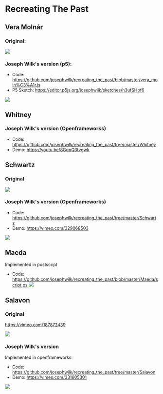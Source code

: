 # Recreating The Past

## Vera Molnár

### Original:

![](https://raw.githubusercontent.com/josephwilk/recreating_the_past/master/.images/vera_original.png)

### Joseph Wilk's version (p5):

* Code: https://github.com/josephwilk/recreating_the_past/blob/master/vera_moln%C3%A1r.js
* P5 Sketch: https://editor.p5js.org/josephwilk/sketches/h3ufSHbf6

![](https://raw.githubusercontent.com/josephwilk/recreating_the_past/master/.images/vera_josephwilk.png)

## Whitney

### Joseph Wilk's version (Openframeworks)

* Code: https://github.com/josephwilk/recreating_the_past/tree/master/Whitney
* Demo: https://youtu.be/8GqpQ3tvgwk

## Schwartz

### Original

![](https://raw.githubusercontent.com/josephwilk/recreating_the_past/master/.images/Screenshot%202019-04-05%2015.12.43.png)


### Joseph Wilk's version (Openframeworks)
* Code: https://github.com/josephwilk/recreating_the_past/tree/master/Schwartz
* Demo: https://vimeo.com/329068503

![](https://raw.githubusercontent.com/josephwilk/recreating_the_past/master/.images/Screenshot%202019-04-08%2014.04.40.png)


## Maeda
Implemented in postscript
* Code: https://github.com/josephwilk/recreating_the_past/blob/master/Maeda/script.ps
![](https://raw.githubusercontent.com/josephwilk/recreating_the_past/master/.images/Screenshot%202019-04-14%2021.44.01.png)


## Salavon

### Original
https://vimeo.com/187872439

![](https://raw.githubusercontent.com/josephwilk/recreating_the_past/master/.images/Screenshot%202019-04-20%2023.52.40.png)

### Joseph Wilk's version

Implemented in openframeworks:
* Code: https://github.com/josephwilk/recreating_the_past/tree/master/Salavon
* Demo: https://vimeo.com/331605301

![](https://raw.githubusercontent.com/josephwilk/recreating_the_past/master/.images/Screenshot%202019-04-20%2023.49.42.png)

